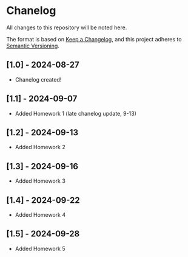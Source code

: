 # Chanelog

All changes to this repository will be noted here.

The format is based on [Keep a Changelog](https://keepachangelog.com/en/1.1.0/),
and this project adheres to [Semantic Versioning](https://semver.org/spec/v2.0.0.html).

## [1.0] - 2024-08-27

- Chanelog created!

## [1.1] - 2024-09-07

- Added Homework 1 (late chanelog update, 9-13)

## [1.2] - 2024-09-13

- Added Homework 2

## [1.3] - 2024-09-16

- Added Homework 3

## [1.4] - 2024-09-22

- Added Homework 4

## [1.5] - 2024-09-28

- Added Homework 5
